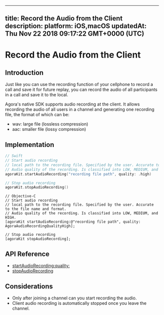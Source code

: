 
---
title: Record the Audio from the Client
description: 
platform: iOS,macOS
updatedAt: Thu Nov 22 2018 09:17:22 GMT+0000 (UTC)
---
# Record the Audio from the Client
## Introduction

Just like you can use the recording function of your cellphone to record a call and save it for future replay, you can record the audio of all participants in a call and save it to the local.

Agora's native SDK supports audio recording at the client. It allows recording the audio of all users in a channel and generating one recording file, the format of which can be: 

- wav: large file (lossless compression)
- aac: smaller file (lossy compression)

## Implementation

```swift
// Swift
// Start audio recording
// local path to the recording file. Specified by the user. Accurate to the file name and format.
// Audio quality of the recording. Is classified into LOW, MEDIUM, and HIGH.
agoraKit.startAudioRecording("recording file path", quality: .high)

// Stop audio recording
agoraKit.stopAudioRecording()
```

```oc
// Objective-C
// Start audio recording
// local path to the recording file. Specified by the user. Accurate to the file name and format.
// Audio quality of the recording. Is classified into LOW, MEDIUM, and HIGH.
[agoraKit startAudioRecording:@"recording file path", quality: AgoraAudioRecordingQualityHigh];

// Stop audio recording
[agoraKit stopAudioRecording];
```

## API Reference

- [startAudioRecording:quality:](https://docs.agora.io/en/Video/API%20Reference/oc/Classes/AgoraRtcEngineKit.html#//api/name/startAudioRecording:quality:)
- [stopAudioRecording](https://docs.agora.io/en/Video/API%20Reference/oc/Classes/AgoraRtcEngineKit.html#//api/name/stopAudioRecording)

## Considerations

- Only after joining a channel can you start recording the audio.
- Client audio recording is automatically stopped once you leave the channel. 
